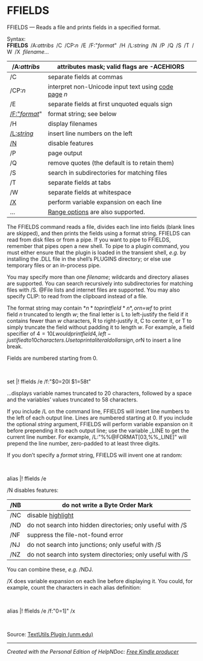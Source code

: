 # FFIELDS

FFIELDS — Reads a file and prints fields in a specified format.

Syntax:\
**FFIELDS** /A:*attribs* /C /CP:*n* /E /F:"*format*" /H /L:*string* /N /P /Q /S /T /W /X *filename…*

| /A:*attribs* | attributes mask; valid flags are -ACEHIORS |
| --- | --- |
| /C | separate fields at commas |
| /CP:*n* | interpret non-Unicode input text using [code page](<TakeCommandConsolePlugins.md#codepages>) *n* |
| /E | separate fields at first unquoted equals sign |
| [/F:"*format*](<TakeCommandConsolePlugins.md#ff\_swf>)" | format string; see below |
| /H | display filenames |
| [/L:*string*](<TakeCommandConsolePlugins.md#ff\_swl>) | insert line numbers on the left |
| [/N](<TakeCommandConsolePlugins.md#ff\_swn>) | disable features |
| /P | page output |
| /Q | remove quotes (the default is to retain them) |
| /S | search in subdirectories for matching files |
| /T | separate fields at tabs |
| /W | separate fields at whitespace |
| [/X](<TakeCommandConsolePlugins.md#ff\_swx>) | perform variable expansion on each line |
| … | [Range options](<TakeCommandConsolePlugins.md#ranges>) are also supported. |


The FFIELDS command reads a file, divides each line into fields (blank lines are skipped), and then prints the fields using a format string. FFIELDS can read from disk files or from a pipe. If you want to pipe to FFIELDS, remember that pipes open a new shell. To pipe to a plugin command, you must either ensure that the plugin is loaded in the transient shell, *e.g.* by installing the .DLL file in the shell’s PLUGINS directory; or else use temporary files or an in-process pipe.

You may specify more than one *filename*; wildcards and directory aliases are supported. You can search recursively into subdirectories for matching files with /S. @File lists and internet files are supported. You may also specify CLIP: to read from the clipboard instead of a file.

The format string may contain $*n* to print field *n*, or $*n*=*wf* to print field *n* truncated to length *w*; the final letter is L to left-justify the field if it contains fewer than *w* characters, R to right-justify it, C to center it, or T to simply truncate the field without padding it to length *w*. For example, a field specifier of $4=10L would print field 4, left-justified to 10 characters. Use $$ to print a literal dollar sign, or $N to insert a line break.

Fields are numbered starting from 0.

&nbsp;

set \|\! ffields /e /f:"$0=20l $1=58t"

…displays variable names truncated to 20 characters, followed by a space and the variables’ values truncated to 58 characters.

If you include /L on the command line, FFIELDS will insert line numbers to the left of each output line. Lines are numbered starting at 0. If you include the optional *string* argument, FFIELDS will perform variable expansion on it before prepending it to each output line; use the variable \_LINE to get the current line number. For example, /L:"%%@FORMAT\[03,%%\_LINE\]" will prepend the line number, zero-padded to at least three digits.

If you don’t specify a *format* string, FFIELDS will invent one at random:

&nbsp;

alias \|\! ffields /e

/N disables features:

| /NB | do not write a Byte Order Mark |
| --- | --- |
| /NC | disable [highlight](<TakeCommandConsolePlugins.md#highlight>) |
| /ND | do not search into hidden directories; only useful with /S |
| /NF | suppress the file-not-found error |
| /NJ | do not search into junctions; only useful with /S |
| /NZ | do not search into system directories; only useful with /S |


You can combine these, *e.g.* /NDJ.

/X does variable expansion on each line before displaying it. You could, for example, count the characters in each alias definition:

&nbsp;

alias \|\! ffields /e /f:"$0 = %%@len\[$1\]" /x

&nbsp;

Source: [TextUtils Plugin (unm.edu)](<http://prospero.unm.edu/plugins/textutils.html#ffields>)


***
_Created with the Personal Edition of HelpNDoc: [Free Kindle producer](<https://www.helpndoc.com/feature-tour/create-ebooks-for-amazon-kindle>)_
